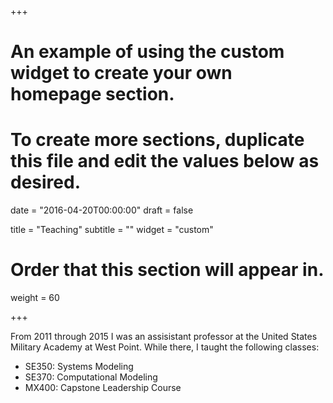 +++
# An example of using the custom widget to create your own homepage section.
# To create more sections, duplicate this file and edit the values below as desired.

date = "2016-04-20T00:00:00"
draft = false

title = "Teaching"
subtitle = ""
widget = "custom"

# Order that this section will appear in.
weight = 60

+++

From 2011 through 2015 I was an assisistant professor at the United States Military Academy at West Point.  While there, I taught the following classes:

- SE350: Systems Modeling
- SE370: Computational Modeling
- MX400: Capstone Leadership Course

